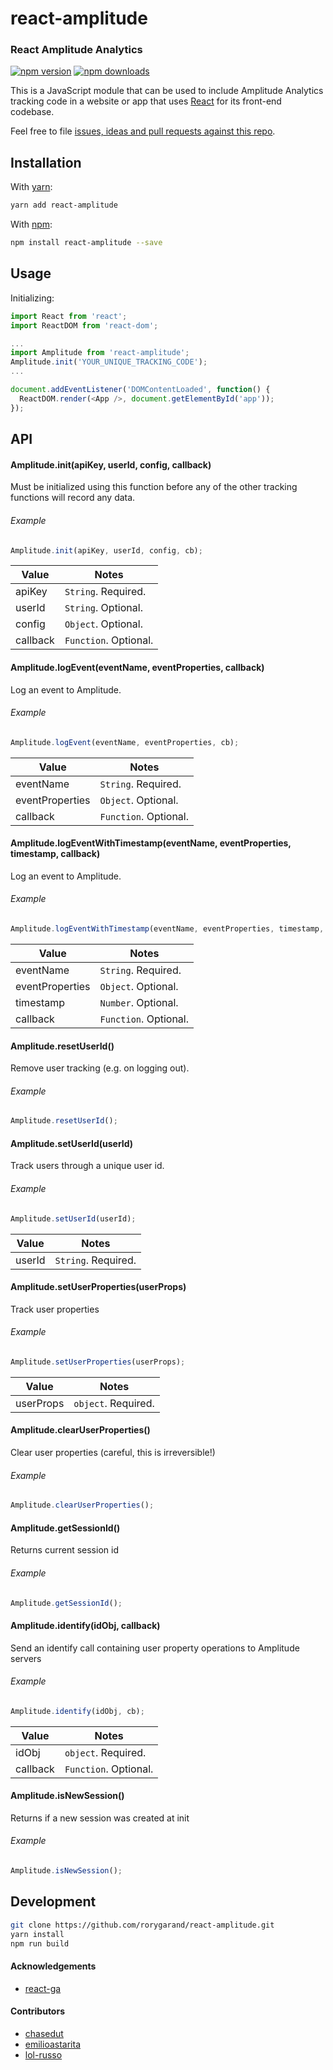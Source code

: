 # react-amplitude 
### React Amplitude Analytics

[![npm version](https://img.shields.io/npm/v/react-amplitude.svg?style=flat-square)](https://www.npmjs.com/package/react-amplitude)
[![npm downloads](https://img.shields.io/npm/dm/react-amplitude.svg?style=flat-square)](https://www.npmjs.com/package/react-amplitude)

This is a JavaScript module that can be used to include Amplitude Analytics tracking code in a website or app that uses [React](https://facebook.github.io/react/) for its front-end codebase.

Feel free to file [issues, ideas and pull requests against this repo](https://github.com/react-amplitude/react-amplitude/issues).

## Installation

With [yarn](https://yarnpkg.com/en/docs/getting-started//):
```bash
yarn add react-amplitude
```

With [npm](https://www.npmjs.com/):
```bash
npm install react-amplitude --save
```

## Usage

Initializing:

```js
import React from 'react';
import ReactDOM from 'react-dom';

...
import Amplitude from 'react-amplitude';
Amplitude.init('YOUR_UNIQUE_TRACKING_CODE');
...

document.addEventListener('DOMContentLoaded', function() {
  ReactDOM.render(<App />, document.getElementById('app'));
});

```

## API

#### Amplitude.init(apiKey, userId, config, callback)

Must be initialized using this function before any of the other tracking functions will record any data.

###### Example

```js
Amplitude.init(apiKey, userId, config, cb);
```

|Value|Notes|
|------|-----|
|apiKey| `String`. Required.|
|userId| `String`. Optional.|
|config| `Object`. Optional.|
|callback| `Function`. Optional.|

#### Amplitude.logEvent(eventName, eventProperties, callback)

Log an event to Amplitude.

###### Example

```js
Amplitude.logEvent(eventName, eventProperties, cb);
```

|Value|Notes|
|------|-----|
|eventName| `String`. Required.|
|eventProperties| `Object`. Optional.|
|callback| `Function`. Optional.|

#### Amplitude.logEventWithTimestamp(eventName, eventProperties, timestamp, callback)

Log an event to Amplitude.

###### Example

```js
Amplitude.logEventWithTimestamp(eventName, eventProperties, timestamp, cb);
```

|Value|Notes|
|------|-----|
|eventName| `String`. Required.|
|eventProperties| `Object`. Optional.|
|timestamp| `Number`. Optional.|
|callback| `Function`. Optional.|

#### Amplitude.resetUserId()

Remove user tracking (e.g. on logging out).

###### Example

```js
Amplitude.resetUserId();
```

#### Amplitude.setUserId(userId)

Track users through a unique user id.

###### Example

```js
Amplitude.setUserId(userId);
```

|Value|Notes|
|------|-----|
|userId| `String`. Required.|

#### Amplitude.setUserProperties(userProps)

Track user properties

###### Example

```js
Amplitude.setUserProperties(userProps);
```

|Value|Notes|
|------|-----|
|userProps| `object`. Required.|

#### Amplitude.clearUserProperties()

Clear user properties
(careful, this is irreversible!)

###### Example

```js
Amplitude.clearUserProperties();
```

#### Amplitude.getSessionId()

Returns current session id

###### Example

```js
Amplitude.getSessionId();
```

#### Amplitude.identify(idObj, callback)

Send an identify call containing user property operations to Amplitude servers

###### Example

```js
Amplitude.identify(idObj, cb);
```

|Value|Notes|
|------|-----|
|idObj| `object`. Required.|
|callback| `Function`. Optional.|

#### Amplitude.isNewSession()

Returns if a new session was created at init

###### Example

```js
Amplitude.isNewSession();
```


## Development

```bash
git clone https://github.com/rorygarand/react-amplitude.git
yarn install
npm run build
```

#### Acknowledgements

* [react-ga](https://github.com/react-ga/react-ga)

#### Contributors

* [chasedut](https://github.com/chasedut)
* [emilioastarita](https://github.com/emilioastarita)
* [lol-russo](https://github.com/lol-russo)